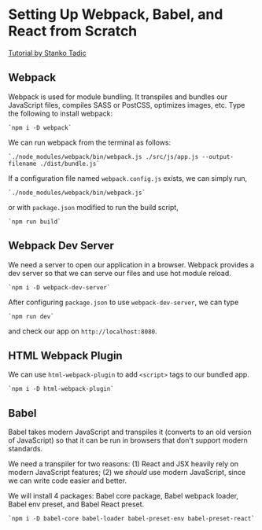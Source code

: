# Setting Up Webpack, Babel, and React from Scratch

[Tutorial by Stanko Tadic](https://stanko.github.io/webpack-babel-react-revisited/)


## Webpack

Webpack is used for module bundling. It transpiles and bundles our JavaScript files, compiles SASS or PostCSS, optimizes images, etc. Type the following to install webpack:

    `npm i -D webpack`

We can run webpack from the terminal as follows:

    `./node_modules/webpack/bin/webpack.js ./src/js/app.js --output-filename ./dist/bundle.js`

If a configuration file named `webpack.config.js` exists, we can simply run,

    `./node_modules/webpack/bin/webpack.js`

or with `package.json` modified to run the build script,

    `npm run build`


## Webpack Dev Server

We need a server to open our application in a browser. Webpack provides a dev server so that we can serve our files and use hot module reload.

    `npm i -D webpack-dev-server`

After configuring `package.json` to use `webpack-dev-server`, we can type

    `npm run dev`

and check our app on `http://localhost:8080`.


## HTML Webpack Plugin

We can use `html-webpack-plugin` to add `<script>` tags to our bundled app.

    `npm i -D html-webpack-plugin`


## Babel

Babel takes modern JavaScript and transpiles it (converts to an old version of JavaScript) so that it can be run in browsers that don't support modern standards.

We need a transpiler for two reasons: (1) React and JSX heavily rely on modern JavaScript features; (2) we *should* use modern JavaScript, since we can write code easier and better.

We will install 4 packages: Babel core package, Babel webpack loader, Babel env preset, and Babel React preset.

    `npm i -D babel-core babel-loader babel-preset-env babel-preset-react`